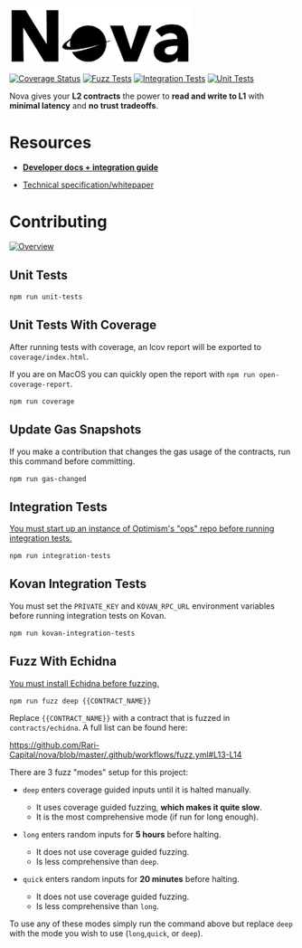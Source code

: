 <img width="320" src="/docs/images/white-bg-small.png" alt="Logo">

[![Coverage Status](https://coveralls.io/repos/github/Rari-Capital/nova/badge.svg?branch=master)](https://coveralls.io/github/Rari-Capital/nova?branch=master) [![Fuzz Tests](https://github.com/Rari-Capital/nova/actions/workflows/fuzz.yml/badge.svg)](https://github.com/Rari-Capital/nova/actions/workflows/fuzz.yml) [![Integration Tests](https://github.com/Rari-Capital/nova/actions/workflows/integration-tests.yml/badge.svg)](https://github.com/Rari-Capital/nova/actions/workflows/integration-tests.yml) [![Unit Tests](https://github.com/Rari-Capital/nova/actions/workflows/unit-tests.yml/badge.svg)](https://github.com/Rari-Capital/nova/actions/workflows/unit-tests.yml)

Nova gives your **L2 contracts** the power to **read and write to L1** with **minimal latency** and **no trust tradeoffs**.

# Resources

- **[Developer docs + integration guide](https://docs.rari.capital/nova)**

- [Technical specification/whitepaper](/docs/spec.md)

# Contributing

[![Overview](https://lucid.app/publicSegments/view/bcca1b62-7344-4c82-aa5c-3954daf46840/image.png)](https://lucid.app/lucidchart/dca3b0ad-26ed-42f8-a871-1b03b40a2395/view)

## Unit Tests

```bash
npm run unit-tests
```

## Unit Tests With Coverage

After running tests with coverage, an lcov report will be exported to `coverage/index.html`. 

If you are on MacOS you can quickly open the report with `npm run open-coverage-report`.

```bash
npm run coverage
```

## Update Gas Snapshots

If you make a contribution that changes the gas usage of the contracts, run this command before committing. 

```bash
npm run gas-changed
```

## Integration Tests

[You must start up an instance of Optimism's "ops" repo before running integration tests.](https://github.com/ethereum-optimism/optimism/tree/develop/ops)

```bash
npm run integration-tests
```

## Kovan Integration Tests 

You must set the `PRIVATE_KEY` and `KOVAN_RPC_URL` environment variables before running integration tests on Kovan.

```bash
npm run kovan-integration-tests
```

## Fuzz With Echidna

[You must install Echidna before fuzzing.](https://github.com/crytic/echidna#installation)

```bash
npm run fuzz deep {{CONTRACT_NAME}}
```

Replace `{{CONTRACT_NAME}}` with a contract that is fuzzed in `contracts/echidna`. A full list can be found here:

https://github.com/Rari-Capital/nova/blob/master/.github/workflows/fuzz.yml#L13-L14

There are 3 fuzz "modes" setup for this project:

- `deep` enters coverage guided inputs until it is halted manually.

  - It uses coverage guided fuzzing, **which makes it quite slow**.
  - It is the most comprehensive mode (if run for long enough).

- `long` enters random inputs for **5 hours** before halting.

  - It does not use coverage guided fuzzing.
  - Is less comprehensive than `deep`.

- `quick` enters random inputs for **20 minutes** before halting.

  - It does not use coverage guided fuzzing.
  - Is less comprehensive than `long`.

To use any of these modes simply run the command above but replace `deep` with the mode you wish to use (`long`,`quick`, or `deep`).
